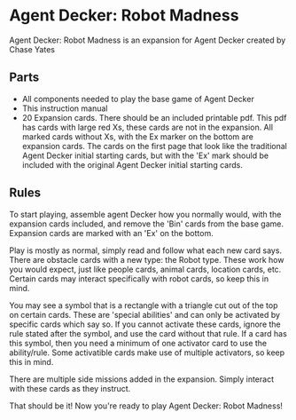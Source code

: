 # Agent Decker: Robot Madness

Agent Decker: Robot Madness is an expansion for Agent Decker created by Chase Yates

## Parts

- All components needed to play the base game of Agent Decker
- This instruction manual
- 20 Expansion cards. There should be an included printable pdf. This pdf has cards with large red Xs, these cards are not in the expansion. All marked cards without Xs, with the Ex marker on the bottom are expansion cards. The cards on the first page that look like the traditional Agent Decker initial starting cards, but with the 'Ex' mark should be included with the original Agent Decker initial starting cards.

## Rules

To start playing, assemble agent Decker how you normally would, with the expansion cards included, and remove the 'Bin' cards from the base game. Expansion cards are marked with an 'Ex' on the bottom.

Play is mostly as normal, simply read and follow what each new card says.
There are obstacle cards with a new type: the Robot type. These work how you would expect, just like people cards, animal cards, location cards, etc. Certain cards may interact specifically with robot cards, so keep this in mind.

You may see a symbol that is a rectangle with a triangle cut out of the top on certain cards. These are 'special abilities' and can only be activated by specific cards which say so. If you cannot activate these cards, ignore the rule stated after the symbol, and use the card without that rule. If a card has this symbol, then you need a minimum of one activator card to use the ability/rule. Some activatible cards make use of multiple activators, so keep this in mind.

There are multiple side missions added in the expansion. Simply interact with these cards as they instruct.

That should be it! Now you're ready to play Agent Decker: Robot Madness!
